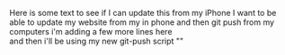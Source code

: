 Here is some text to see if I can update this from my iPhone
I want to be able to update my website from my in phone and then git push from my computers
i'm adding a few more lines here  
and then i'll be using my new git-push script  ""